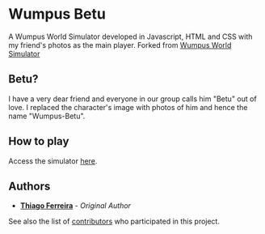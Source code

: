 # Wumpus Betu

A Wumpus World Simulator developed in Javascript, HTML and CSS with my friend's photos as the main player.
Forked from [Wumpus World Simulator](https://github.com/thiagodnf/wumpus-world-simulator/releases/latest)

## Betu?
I have a very dear friend and everyone in our group calls him "Betu" out of love. I replaced the character's image with photos of him and hence the name "Wumpus-Betu".

## How to play
Access the simulator [here](https://strongcapybara.github.io/Wumpus-Betu/).

## Authors

* [**Thiago Ferreira**](https://github.com/thiagodnf) - *Original Author*

See also the list of [contributors](https://github.com/thiagodnf/wumpus-world-simulator/graphs/contributors) who participated in this project.
